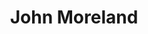 ---
title: "John Moreland"
summary: "John Robert Moreland is an American singer-songwriter from Tulsa, Oklahoma."
slug: "john-moreland"
image: "john-moreland.jpg"
apple_music_artist_url: "https://music.apple.com/gb/artist/john-moreland/287641041"
wikipedia_url: "https://en.wikipedia.org/wiki/John_Moreland"
---